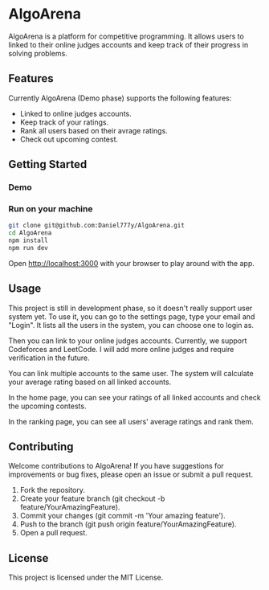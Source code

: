# AlgoArena

AlgoArena is a platform for competitive programming. It allows users to linked to their online judges accounts and keep track of their progress in solving problems.

## Features

Currently AlgoArena (Demo phase) supports the following features:

* Linked to online judges accounts.
* Keep track of your ratings.
* Rank all users based on their avrage ratings.
* Check out upcoming contest.

## Getting Started

### Demo

### Run on your machine

```bash
git clone git@github.com:Daniel777y/AlgoArena.git
cd AlgoArena
npm install
npm run dev
```

Open [http://localhost:3000](http://localhost:3000) with your browser to play around with the app.

## Usage

This project is still in development phase, so it doesn't really support user system yet. To use it, you can go to the settings page, type your email and "Login". It lists all the users in the system, you can choose one to login as.

Then you can link to your online judges accounts. Currently, we support Codeforces and LeetCode. I will add more online judges and require verification in the future.

You can link multiple accounts to the same user. The system will calculate your average rating based on all linked accounts.

In the home page, you can see your ratings of all linked accounts and check the upcoming contests.

In the ranking page, you can see all users' average ratings and rank them.

## Contributing

Welcome contributions to AlgoArena! If you have suggestions for improvements or bug fixes, please open an issue or submit a pull request.

1. Fork the repository.
2. Create your feature branch (git checkout -b feature/YourAmazingFeature).
3. Commit your changes (git commit -m 'Your amazing feature').
4. Push to the branch (git push origin feature/YourAmazingFeature).
5. Open a pull request.

## License

This project is licensed under the MIT License.

